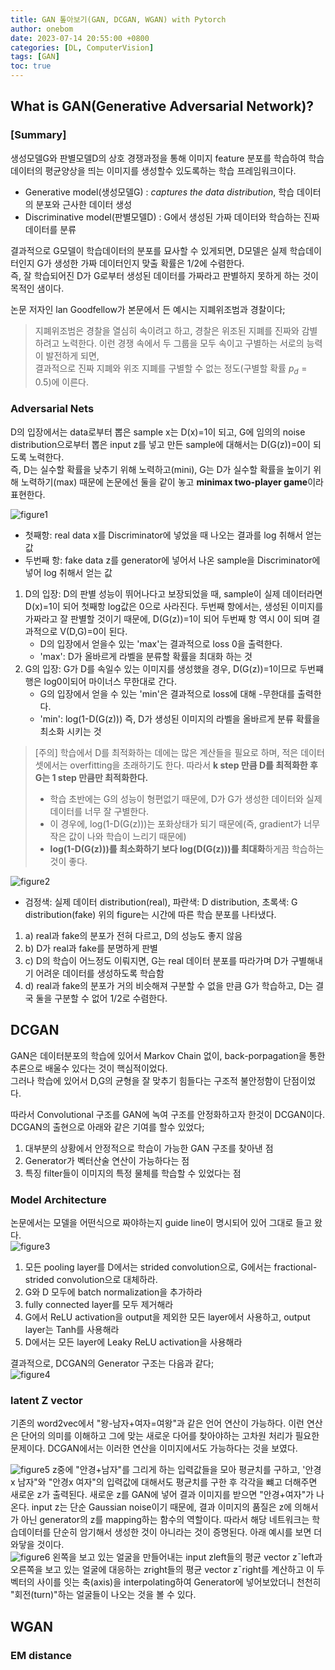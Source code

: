 ```yaml
---
title: GAN 톺아보기(GAN, DCGAN, WGAN) with Pytorch
author: onebom
date: 2023-07-14 20:55:00 +0800
categories: [DL, ComputerVision]
tags: [GAN]
toc: true
---
```


## What is GAN(Generative Adversarial Network)?

### [Summary]
생성모델G와 판별모델D의 상호 경쟁과정을 통해 이미지 feature 분포를 학습하여 학습 데이터의 평균양상을 띄는 이미지를 생성할수 있도록하는 학습 프레임워크이다.
- Generative model(생성모델G) : *captures the data distribution*, 학습 데이터의 분포와 근사한 데이터 생성
- Discriminative model(판별모델D) : G에서 생성된 가짜 데이터와 학습하는 진짜 데이터를 분류

결과적으로 G모델이 학습데이터의 분포를 묘사할 수 있게되면, D모델은 실제 학습데이터인지 G가 생성한 가짜 데이터인지 맞출 확률은 1/2에 수렴한다.   
즉, 잘 학습되어진 D가 G로부터 생성된 데이터를 가짜라고 판별하지 못하게 하는 것이 목적인 샘이다.   

논문 저자인 lan Goodfellow가 본문에서 든 예시는 지폐위조범과 경찰이다;
> 지폐위조범은 경찰을 열심히 속이려고 하고, 경찰은 위조된 지폐를 진짜와 감별하려고 노력한다.
> 이런 경쟁 속에서 두 그룹을 모두 속이고 구별하는 서로의 능력이 발전하게 되면,    
> 결과적으로 진짜 지폐와 위조 지폐를 구별할 수 없는 정도(구별할 확률 $p_d=0.5$)에 이른다. 

### Adversarial Nets
D의 입장에서는 data로부터 뽑은 sample x는 D(x)=1이 되고, G에 임의의 noise distribution으로부터 뽑은 input z를 넣고 만든 sample에 대해서는 D(G(z))=0이 되도록 노력한다.    
즉, D는 실수할 확률을 낮추기 위해 노력하고(mini), G는 D가 실수할 확률을 높이기 위해 노력하기(max) 때문에 논문에선 둘을 같이 놓고 **minimax two-player game**이라 표현한다.    

![figure1](/assets/img/posts/GAN/figure1.png)
- 첫째항: real data x를 Discriminator에 넣었을 때 나오는 결과를 log 취해서 얻는 값
- 두번째 항: fake data z를 generator에 넣어서 나온 sample을 Discriminator에 넣어 log 취해서 얻는 값

1. D의 입장: D의 판별 성능이 뛰어나다고 보장되었을 때, sample이 실제 데이터라면 D(x)=1이 되어 첫째항 log값은 0으로 사라진다. 두번째 항에서는, 생성된 이미지를 가짜라고 잘 판별할 것이기 때문에, D(G(z))=1이 되어 두번째 항 역시 0이 되며 결과적으로 V(D,G)=0이 된다. 
   - D의 입장에서 얻을수 있는 'max'는 결과적으로 loss 0을 출력한다.
   - 'max': D가 올바르게 라벨을 분류할 확률을 최대화 하는 것
2. G의 입장: G가 D를 속일수 있는 이미지를 생성했을 경우, D(G(z))=1이므로 두번쨰 행은 log0이되어 마이너스 무한대로 간다. 
   - G의 입장에서 얻을 수 있는 'min'은 결과적으로 loss에 대해 -무한대를 출력한다.
   - 'min': log(1-D(G(z))) 즉, D가 생성된 이미지의 라벨을 올바르게 분류 확률을 최소화 시키는 것

> [주의] 
> 학습에서 D를 최적화하는 데에는 많은 계산들을 필요로 하며, 적은 데이터셋에서는 overfitting을 초래하기도 한다.
> 따라서 **k step 만큼 D를 최적화한 후 G는 1 step 만큼만 최적화한다.**
> - 학습 초반에는 G의 성능이 형편없기 때문에, D가 G가 생성한 데이터와 실제 데이터를 너무 잘 구별한다. 
> - 이 경우에, log(1-D(G(z)))는 포화상태가 되기 때문에(즉, gradient가 너무 작은 값이 나와 학습이 느리기 때문에) 
> - **log(1-D(G(z)))를 최소화하기 보다 log(D(G(z)))를 최대화**하게끔 학습하는 것이 좋다.

![figure2](/assets/img/posts/GAN/figure2.png)
- 검정색: 실제 데이터 distribution(real), 파란색: D distribution, 초록색: G distribution(fake)
위의 figure는 시간에 따른 학습 분포를 나타냈다.
1. a) real과 fake의 분포가 전혀 다르고, D의 성능도 좋지 않음
2. b) D가 real과 fake를 분명하게 판별
3. c) D의 학습이 어느정도 이뤄지면, G는 real 데이터 분포를 따라가며 D가 구별해내기 어려운 데이터를 생성하도록 학습함
4. d) real과 fake의 분포가 거의 비슷해져 구분할 수 없을 만큼 G가 학습하고, D는 결국 둘을 구분할 수 없어 1/2로 수렴한다.

## DCGAN
GAN은 데이터분포의 학습에 있어서 Markov Chain 없이, back-porpagation을 통한 추론으로 배울수 있다는 것이 핵심적이었다.    
그러나 학습에 있어서 D,G의 균형을 잘 맞추기 힘들다는 구조적 불안정함이 단점이었다.

따라서 Convolutional 구조를 GAN에 녹여 구조를 안정화하고자 한것이 DCGAN이다.
DCGAN의 출현으로 아래와 같은 기여를 할수 있었다;
1. 대부분의 상황에서 안정적으로 학습이 가능한 GAN 구조를 찾아낸 점
2. Generator가 벡터산술 연산이 가능하다는 점
3. 특징 filter들이 이미지의 특정 물체를 학습할 수 있었다는 점

### Model Architecture
논문에서는 모델을 어떤식으로 짜야하는지 guide line이 명시되어 있어 그대로 들고 왔다.   
![figure3](/assets/img/posts/GAN/figure3.png)
1. 모든 pooling layer를 D에서는 strided convolution으로, G에서는 fractional-strided convolution으로 대체하라.
2. G와 D 모두에 batch normalization을 추가하라
3. fully connected layer를 모두 제거해라
4. G에서 ReLU activation을 output을 제외한 모든 layer에서 사용하고, output layer는 Tanh를 사용해라
5. D에서는 모든 layer에 Leaky ReLU activation을 사용해라

결과적으로, DCGAN의 Generator 구조는 다음과 같다;   
![figure4](/assets/img/posts/GAN/figure4.png)

### latent Z vector
기존의 word2vec에서 "왕-남자+여자=여왕"과 같은 언어 연산이 가능하다. 이런 연산은 단어의 의미를 이해하고 그에 맞는 새로운 다어를 찾아야하는 고차원 처리가 필요한 문제이다. DCGAN에서는 이러한 연산을 이미지에서도 가능하다는 것을 보였다.    

![figure5](/assets/img/posts/GAN/figure5.png)
z중에 "안경+남자"를 그리게 하는 입력값들을 모아 평균치를 구하고, '안경x 남자"와 "안경x 여자"의 입력값에 대해서도 평균치를 구한 후 각각을 뺴고 더해주면 새로운 z가 출력된다. 새로운 z를 GAN에 넣어 결과 이미지를 받으면 "안경+여자"가 나온다.
input z는 단순 Gaussian noise이기 때문에, 결과 이미지의 품질은 z에 의해서가 아닌 generator의 z를 mapping하는 함수의 역할이다. 따라서 해당 네트워크는 학습데이터를 단순히 암기해서 생성한 것이 아니라는 것이 증명된다. 아래 예시를 보면 더 와닿을 것이다.   
![figure6](/assets/img/posts/GAN/figure6.png)
왼쪽을 보고 있는 얼굴을 만들어내는 input zleft들의 평균 vector z¯left과 오른쪽을 보고 있는 얼굴에 대응하는 zright들의 평균 vector z¯right를 계산하고 이 두 벡터의 사이를 잇는 축(axis)을 interpolating하여 Generator에 넣어보았더니 천천히 "회전(turn)"하는 얼굴들이 나오는 것을 볼 수 있다.

## WGAN

### EM distance
